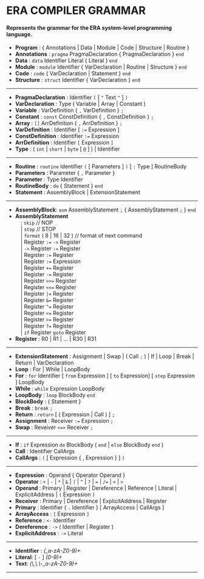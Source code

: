 # ERA COMPILER GRAMMAR
#### Represents the grammar for the ERA system-level programming language.
  
* **Program** : { Annotations | Data | Module | Code | Structure | Routine }
* **Annotations** : `pragma` PragmaDeclaration { PragmaDeclaration } `end`
* **Data** : `data` Identifier Literal { Literal } `end`
* **Module** : `module` Identifier { VarDeclaration | Routine | Structure } `end`
* **Code** : `code` { VarDeclaration | Statement } `end`
* **Structure** : `struct` Identifier { VarDeclaration } `end`
---
* **PragmaDeclaration** : Identifier `(` [ `"` Text `"` ] `)`
* **VarDeclaration** : Type ( Variable | Array | Constant )
* **Variable** : VarDefinition { `,` VarDefinition } `;`
* **Constant** : `const` ConstDefinition { `,` ConstDefinition } `;`
* **Array** : `[]` ArrDefinition { `,` ArrDefinition } `;`
* **VarDefinition** : Identifier [ `:=` Expression ]
* **ConstDefinition** : Identifier `:=` Expression
* **ArrDefinition** : Identifier `[` Expression `]`
* **Type** : ( `int` | `short` | `byte` [ `@` ] ) | Identifier 
---
* **Routine** : `routine` Identifier `(` [ Parameters ] `)` [ `:` Type ] RoutineBody 
* **Parameters** : Parameter { `,` Parameter }
* **Parameter** : Type Identifier
* **RoutineBody** : `do` { Statement } `end`
* **Statement** : AssemblyBlock | ExtensionStatement
---
* **AssemblyBlock**: `asm` AssemblyStatement `;` { AssemblyStatement `;` } `end`   
* **AssemblyStatement**  
&emsp;: `skip` // NOP  
&emsp;| `stop` // STOP  
&emsp;| `format` ( 8 | 16 | 32 ) // format of next command  
&emsp;| Register `:=` `->` Register  
&emsp;| `->` Register `:=` Register  
&emsp;| Register `:=` Register  
&emsp;| Register `:=` Expression  
&emsp;| Register `+=` Register  
&emsp;| Register `-=` Register  
&emsp;| Register `>>=` Register  
&emsp;| Register `<<=` Register  
&emsp;| Register `|=` Register  
&emsp;| Register `&=` Register  
&emsp;| Register `^=` Register  
&emsp;| Register `<=` Register  
&emsp;| Register `>=` Register  
&emsp;| Register `?=` Register  
&emsp;| `if` Register `goto` Register  
* **Register** : R0 | R1 | ... | R30 | R31
---
* **ExtensionStatement** : Assignment | Swap | ( Call `;` ) | If | Loop | Break | Return | VarDeclaration
* **Loop** : For | While | LoopBody
* **For** : `for` Identifier [ `from` Expression ] [ `to` Expression] [ `step` Expression ] LoopBody
* **While** : `while` Expression LoopBody
* **LoopBody** : `loop` BlockBody `end`
* **BlockBody** : { Statement }
* **Break** : `break` `;`
* **Return** : `return` [ ( Expression | Call ) ] `;`
* **Assignment** : Receiver `:=` Expression `;`
* **Swap** : Reveiver `<=>` Receiver `;`
---
* **If** : `if` Expression `do` BlockBody ( `end` | `else` BlockBody `end` )
* **Call** : Identifier CallArgs
* **CallArgs** : `(` [ Expression { , Expression } ] `)`
---
* **Expression** : Operand { Operator Operand }
* **Operator** : `+` | `-` | `*` | `&` | `|` | `^` | `?` | `=` | `/=` | `<` | `>`
* **Operand** : Primary | Register | Dereference | Reference | Literal | ExplicitAddress | `(` Expression `)`
* **Receiver** : Primary | Dereference | ExplicitAddress | Register
* **Primary** : Identifier { `.` Identifier } [ ArrayAccess | CallArgs ]
* **ArrayAccess** : `[` Expression `]`
* **Reference** : `<-` Identifier
* **Dereference** : `->` ( Identifier | Register )
* **ExplicitAddress** : `->` Literal
---
* **Identifier** : *(_a-zA-Z0-9)+*
* **Literal**: [ `-` ] *(0-9)+*
* **Text**: *(\\,\\.\\-_a-zA-Z0-9)+*
---
